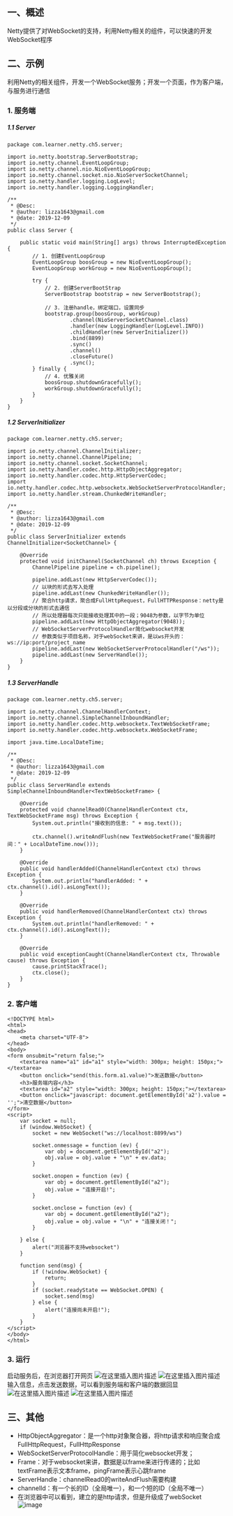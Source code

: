 ## 一、概述
Netty提供了对WebSocket的支持，利用Netty相关的组件，可以快速的开发WebSocket程序

## 二、示例
利用Netty的相关组件，开发一个WebSocket服务；开发一个页面，作为客户端，与服务进行通信

### 1. 服务端
##### 1.1 Server
```
package com.learner.netty.ch5.server;

import io.netty.bootstrap.ServerBootstrap;
import io.netty.channel.EventLoopGroup;
import io.netty.channel.nio.NioEventLoopGroup;
import io.netty.channel.socket.nio.NioServerSocketChannel;
import io.netty.handler.logging.LogLevel;
import io.netty.handler.logging.LoggingHandler;

/**
 * @Desc:
 * @author: lizza1643@gmail.com
 * @date: 2019-12-09
 */
public class Server {

    public static void main(String[] args) throws InterruptedException {
        // 1. 创建EventLoopGroup
        EventLoopGroup boosGroup = new NioEventLoopGroup();
        EventLoopGroup workGroup = new NioEventLoopGroup();

        try {
            // 2. 创建ServerBootStrap
            ServerBootstrap bootstrap = new ServerBootstrap();

            // 3. 注册handle，绑定端口，设置同步
            bootstrap.group(boosGroup, workGroup)
                    .channel(NioServerSocketChannel.class)
                    .handler(new LoggingHandler(LogLevel.INFO))
                    .childHandler(new ServerInitializer())
                    .bind(8899)
                    .sync()
                    .channel()
                    .closeFuture()
                    .sync();
        } finally {
            // 4. 优雅关闭
            boosGroup.shutdownGracefully();
            workGroup.shutdownGracefully();
        }
    }
}
```
##### 1.2 ServerInitializer
```
package com.learner.netty.ch5.server;

import io.netty.channel.ChannelInitializer;
import io.netty.channel.ChannelPipeline;
import io.netty.channel.socket.SocketChannel;
import io.netty.handler.codec.http.HttpObjectAggregator;
import io.netty.handler.codec.http.HttpServerCodec;
import io.netty.handler.codec.http.websocketx.WebSocketServerProtocolHandler;
import io.netty.handler.stream.ChunkedWriteHandler;

/**
 * @Desc:
 * @author: lizza1643@gmail.com
 * @date: 2019-12-09
 */
public class ServerInitializer extends ChannelInitializer<SocketChannel> {

    @Override
    protected void initChannel(SocketChannel ch) throws Exception {
        ChannelPipeline pipeline = ch.pipeline();

        pipeline.addLast(new HttpServerCodec());
        // 以块的形式去写入处理
        pipeline.addLast(new ChunkedWriteHandler());
        // 聚合http请求，聚合成FullHttpRequest，FullHTTPResponse：netty是以分段或分块的形式去通信
        // 所以处理器每次只能接收处理其中的一段；9048为参数，以字节为单位
        pipeline.addLast(new HttpObjectAggregator(9048));
        // WebSocketServerProtocolHandler简化websocket开发
        // 参数类似于项目名称，对于webSocket来讲，是以ws开头的：ws://ip:port/project_name
        pipeline.addLast(new WebSocketServerProtocolHandler("/ws"));
        pipeline.addLast(new ServerHandle());
    }
}
```
##### 1.3 ServerHandle
```
package com.learner.netty.ch5.server;

import io.netty.channel.ChannelHandlerContext;
import io.netty.channel.SimpleChannelInboundHandler;
import io.netty.handler.codec.http.websocketx.TextWebSocketFrame;
import io.netty.handler.codec.http.websocketx.WebSocketFrame;

import java.time.LocalDateTime;

/**
 * @Desc:
 * @author: lizza1643@gmail.com
 * @date: 2019-12-09
 */
public class ServerHandle extends SimpleChannelInboundHandler<TextWebSocketFrame> {

    @Override
    protected void channelRead0(ChannelHandlerContext ctx, TextWebSocketFrame msg) throws Exception {
        System.out.println("接收到的信息: " + msg.text());

        ctx.channel().writeAndFlush(new TextWebSocketFrame("服务器时间：" + LocalDateTime.now()));
    }

    @Override
    public void handlerAdded(ChannelHandlerContext ctx) throws Exception {
        System.out.println("handlerAdded: " + ctx.channel().id().asLongText());
    }

    @Override
    public void handlerRemoved(ChannelHandlerContext ctx) throws Exception {
        System.out.println("handlerRemoved: " + ctx.channel().id().asLongText());
    }

    @Override
    public void exceptionCaught(ChannelHandlerContext ctx, Throwable cause) throws Exception {
        cause.printStackTrace();
        ctx.close();
    }
}
```
### 2. 客户端
```
<!DOCTYPE html>
<html>
<head>
    <meta charset="UTF-8">
</head>
<body>
<form onsubmit="return false;">
    <textarea name="a1" id="a1" style="width: 300px; height: 150px;"></textarea>
    <button onclick="send(this.form.a1.value)">发送数据</button>
    <h3>服务端内容</h3>
    <textarea id="a2" style="width: 300px; height: 150px;"></textarea>
    <button onclick="javascript: document.getElementById('a2').value = '';">清空数据</button>
</form>
<script>
    var socket = null;
    if (window.WebSocket) {
        socket = new WebSocket("ws://localhost:8899/ws")

        socket.onmessage = function (ev) {
            var obj = document.getElementById("a2");
            obj.value = obj.value + "\n" + ev.data;
        }

        socket.onopen = function (ev) {
            var obj = document.getElementById("a2");
            obj.value = "连接开启!";
        }

        socket.onclose = function (ev) {
            var obj = document.getElementById("a2");
            obj.value = obj.value + "\n" + "连接关闭！";
        }

    } else {
        alert("浏览器不支持websocket")
    }

    function send(msg) {
        if (!window.WebSocket) {
            return;
        }
        if (socket.readyState == WebSocket.OPEN) {
            socket.send(msg)
        } else {
            alert("连接尚未开启!");
        }
    }
</script>
</body>
</html>
```
### 3. 运行
启动服务后，在浏览器打开网页
![在这里插入图片描述](https://img-blog.csdnimg.cn/2019120914090967.png?x-oss-process=image/watermark,type_ZmFuZ3poZW5naGVpdGk,shadow_10,text_aHR0cHM6Ly9ibG9nLmNzZG4ubmV0L0tKR01hbg==,size_16,color_FFFFFF,t_70)
![在这里插入图片描述](https://img-blog.csdnimg.cn/20191209141003270.png?x-oss-process=image/watermark,type_ZmFuZ3poZW5naGVpdGk,shadow_10,text_aHR0cHM6Ly9ibG9nLmNzZG4ubmV0L0tKR01hbg==,size_16,color_FFFFFF,t_70)
输入信息，点击发送数据，可以看到服务端和客户端的数据回显
![在这里插入图片描述](https://img-blog.csdnimg.cn/20191209141141903.png?x-oss-process=image/watermark,type_ZmFuZ3poZW5naGVpdGk,shadow_10,text_aHR0cHM6Ly9ibG9nLmNzZG4ubmV0L0tKR01hbg==,size_16,color_FFFFFF,t_70)
![在这里插入图片描述](https://img-blog.csdnimg.cn/20191209141121907.png?x-oss-process=image/watermark,type_ZmFuZ3poZW5naGVpdGk,shadow_10,text_aHR0cHM6Ly9ibG9nLmNzZG4ubmV0L0tKR01hbg==,size_16,color_FFFFFF,t_70)

## 三、其他
- HttpObjectAggregator：是一个http对象聚合器，将http请求和响应聚合成FullHttpRequest，FullHttpResponse
- WebSocketServerProtocolHandle：用于简化websocket开发；
- Frame：对于websocket来讲，数据是以frame来进行传递的；比如textFrame表示文本frame，pingFrame表示心跳frame
- ServerHandle：channelRead0的writeAndFlush需要构建
- channelId：有一个长的ID（全局唯一），和一个短的ID（全局不唯一）
- 在浏览器中可以看到，建立的是http请求，但是升级成了webSocket
![image](http://note.youdao.com/yws/public/resource/5b1dfde86756432c5abd697502aaedc0/935310C832A842BDB57D2ACEA3C7FC7A?ynotemdtimestamp=1575863553271)
